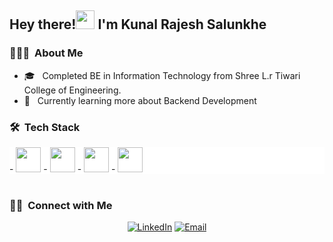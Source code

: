 <h2> Hey there!<img src="https://media.giphy.com/media/hvRJCLFzcasrR4ia7z/giphy.gif" width="30"> I'm Kunal Rajesh Salunkhe</h2>

<h3> 👨🏻‍💻 &nbsp;About Me </h3>

- 🎓 &nbsp; Completed BE in Information Technology from Shree L.r Tiwari College of Engineering.
- 🌱 &nbsp; Currently learning more about Backend Development

<h3> 🛠 &nbsp;Tech Stack</h3>
<div style="background-color:white">
- <img src="https://simpleskill.icons.workers.dev/svg?i=cplusplus,javascript,typescript" height="40px" />
- <img src="https://simpleskill.icons.workers.dev/svg?i=html5,css3,bootstrap,react,nextjs,redux,reactrouter,reactquery,reacthookform,materialui,tailwindcss,astro,zod" height="40px"/>
- <img src="https://simpleskill.icons.workers.dev/svg?i=nodedotjs,express,fastapi,flask,nestjs,mongodb,mongoose,mysql,redis,prisma,nginx,jsonwebtokens" height="40px"/>
- <img src="https://simpleskill.icons.workers.dev/svg?i=git,github,vim,postman" height="40px"/>
</div>

<br/>

<h3> 🤝🏻 &nbsp;Connect with Me </h3>

<p align="center">
<a href="https://www.linkedin.com/in/kunal-salunkhe12/"><img alt="LinkedIn" src="https://img.shields.io/badge/LinkedIn-blue?style=flat-square&logo=linkedin"></a>
<a href="mailto:salunkhekunal594@gmail.com"><img alt="Email" src="https://img.shields.io/badge/Email-blue?style=flat-square&logo=gmail"></a>
</p>
